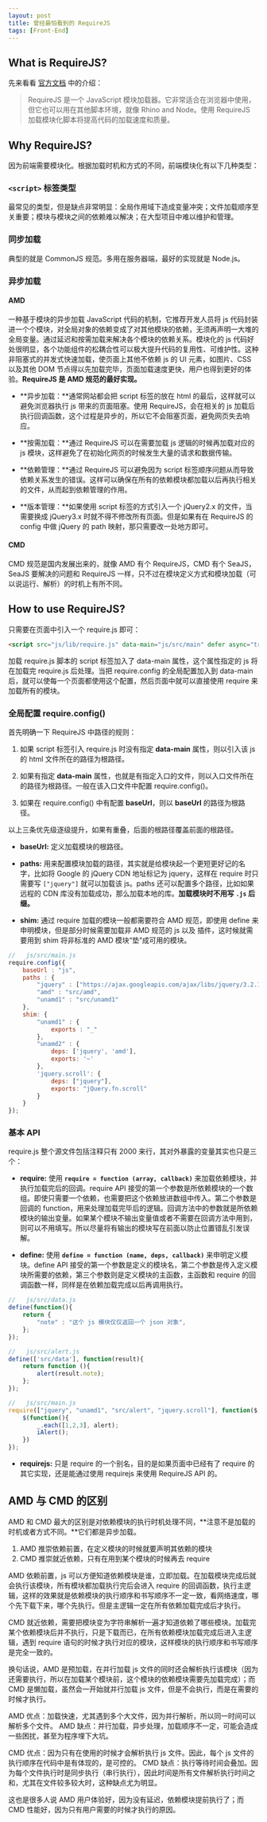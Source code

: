 ```yaml
---
layout: post
title: 曾经最怕看到的 RequireJS 
tags: [Front-End]
---
```


<!-- **摘要：**记得上学那会儿在首信实习做 Java Web 时项目中用过一个叫 [Dojo](http://dojotoolkit.org/) 的前端框架，当时自己对前端完全没有概念，“美工”和“切图”等名词还时时传进耳中。那时只是稍微懂点儿 js，直到有一天看到项目中的 js 文件里有一堆 require 和 define 开头的语句，完全不明白那都是些什么操作，却很傻X地犯懒根本没有查清楚过，后来居然也浑浑噩噩、照猫画虎地一直做完了整个需求。讲真，从那之后只要看到别人的 js 代码中含有 require 和 define 等字样就心里发怵。直到现在做了前端，开始了解了前端模块化的概念，现在是时候把这一块知识搞清楚了，至少要对此有个基本的认知，不能再那么朦朦胧胧，傻傻不分。 -->
<!-- {:.message} -->

## What is RequireJS?

先来看看 <a href="http://requirejs.org/" target="_blank">官方文档</a> 中的介绍：
> RequireJS 是一个 JavaScript 模块加载器。它非常适合在浏览器中使用，但它也可以用在其他脚本环境，就像 Rhino and Node。使用 RequireJS 加载模块化脚本将提高代码的加载速度和质量。

## Why RequireJS?

因为前端需要模块化。根据加载时机和方式的不同，前端模块化有以下几种类型：

### `<script>` 标签类型

最常见的类型，但是缺点非常明显：全局作用域下造成变量冲突；文件加载顺序至关重要；模块与模块之间的依赖难以解决；在大型项目中难以维护和管理。

### 同步加载

典型的就是 CommonJS 规范。多用在服务器端，最好的实现就是 Node.js。

### 异步加载

#### AMD

一种基于模块的异步加载 JavaScript 代码的机制，它推荐开发人员将 js 代码封装进一个个模块，对全局对象的依赖变成了对其他模块的依赖，无须再声明一大堆的全局变量。通过延迟和按需加载来解决各个模块的依赖关系。模块化的 js 代码好处很明显，各个功能组件的松耦合性可以极大提升代码的复用性、可维护性。这种非阻塞式的并发式快速加载，使页面上其他不依赖 js 的 UI 元素，如图片、CSS 以及其他 DOM 节点得以先加载完毕，页面加载速度更快，用户也得到更好的体验。**RequireJS 是 AMD 规范的最好实现。**

* **异步加载：**通常网站都会把 script 标签的放在 html 的最后，这样就可以避免浏览器执行 js 带来的页面阻塞。使用 RequireJS，会在相关的 js 加载后执行回调函数，这个过程是异步的，所以它不会阻塞页面，避免网页失去响应。

* **按需加载：**通过 RequireJS 可以在需要加载 js 逻辑的时候再加载对应的 js 模块，这样避免了在初始化网页的时候发生大量的请求和数据传输。

* **依赖管理：**通过 RequireJS 可以避免因为 script 标签顺序问题从而导致依赖关系发生的错误。这样可以确保在所有的依赖模块都加载以后再执行相关的文件，从而起到依赖管理的作用。

* **版本管理：**如果使用 script 标签的方式引入一个 jQuery2.x 的文件，当需要换成 jQuery3.x 时就不得不修改所有页面。但是如果有在 RequireJS 的 config 中做 jQuery 的 path 映射，那只需要改一处地方即可。

#### CMD

CMD 规范是国内发展出来的，就像 AMD 有个 RequireJS，CMD 有个 SeaJS，SeaJS 要解决的问题和  RequireJS 一样，只不过在模块定义方式和模块加载（可以说运行、解析）的时机上有所不同。

## How to use RequireJS?

只需要在页面中引入一个 require.js 即可：

```html
<script src="js/lib/require.js" data-main="js/src/main" defer async="true"></script>
```

加载 require.js 脚本的 script 标签加入了 data-main 属性，这个属性指定的 js 将在加载完 require.js 后处理。当把 require.config 的全局配置加入到 data-main 后，就可以使每一个页面都使用这个配置，然后页面中就可以直接使用 require 来加载所有的模块。

### 全局配置 require.config()

首先明确一下 RequireJS 中路径的规则：

1. 如果 script 标签引入 require.js 时没有指定 **data-main** 属性，则以引入该 js 的 html 文件所在的路径为根路径。

2. 如果有指定 **data-main** 属性，也就是有指定入口的文件，则以入口文件所在的路径为根路径。一般在该入口文件中配置 require.config()。

3. 如果在 require.config() 中有配置 **baseUrl**，则以 **baseUrl** 的路径为根路径。

以上三条优先级逐级提升，如果有重叠，后面的根路径覆盖前面的根路径。

* **baseUrl:** 定义加载模块的根路径。

* **paths:** 用来配置模块加载的路径，其实就是给模块起一个更短更好记的名字，比如将 Google 的 jQuery CDN 地址标记为 jquery，这样在 require 时只需要写 `["jquery"]` 就可以加载该 js。paths 还可以配置多个路径，比如如果远程的 CDN 库没有加载成功，那么加载本地的库。**加载模块时不用写  `.js` 后缀。**

* **shim:** 通过 require 加载的模块一般都需要符合 AMD 规范，即使用 define 来申明模块，但是部分时候需要加载非 AMD 规范的 js 以及 插件，这时候就需要用到 shim 将非标准的 AMD 模块“垫”成可用的模块。

```js
//   js/src/main.js
require.config({
    baseUrl : "js",
    paths : {
        "jquery" : ["https://ajax.googleapis.com/ajax/libs/jquery/3.2.1/jquery.min", "lib/jquery"],
        "amd" : "src/amd",
        "unamd1" : "src/unamd1"
    },
    shim: {
        "unamd1" : {
            exports : "_"
        },
        "unamd2" : {
            deps: ['jquery', 'amd'],
            exports: '~'
        },
        'jquery.scroll': {
            deps: ["jquery"],
            exports: "jQuery.fn.scroll"
        }
    }
});
```

### 基本 API

require.js 整个源文件包括注释只有 2000 来行，其对外暴露的变量其实也只是三个：

* **require:** 使用 **`require = function (array, callback)`** 来加载依赖模块，并执行加载完后的回调。require API 接受的第一个参数是所依赖模块的一个数组。即使只需要一个依赖，也需要把这个依赖放进数组中传入。第二个参数是回调的 function，用来处理加载完毕后的逻辑。回调方法中的参数就是所依赖模块的输出变量。如果某个模块不输出变量值或者不需要在回调方法中用到，则可以不用填写。所以尽量将有输出的模块写在前面以防止位置错乱引发误解。

* **define:** 使用 **`define = function (name, deps, callback)`** 来申明定义模块。define API 接受的第一个参数是定义的模块名，第二个参数是传入定义模块所需要的依赖，第三个参数则是定义模块的主函数，主函数和 require 的回调函数一样，同样是在依赖加载完成以后再调用执行。

```js
//   js/src/data.js
define(function(){
    return {
        "note" : "这个 js 模块仅仅返回一个 json 对象",
    };
});

//   js/src/alert.js
define(['src/data'], function(result){
    return function (){
        alert(result.note);
    };
});

//   js/src/main.js
require(["jquery", "unamd1", "src/alert", "jquery.scroll"], function($, _, iAlert){
    $(function(){
        _.each([1,2,3], alert);
        iAlert();
    })
});
```

* **requirejs:** 只是 require 的一个别名，目的是如果页面中已经有了 require 的其它实现，还是能通过使用 requirejs 来使用 RequireJS API 的。

## AMD 与 CMD 的区别

AMD 和 CMD 最大的区别是对依赖模块的执行时机处理不同，**注意不是加载的时机或者方式不同。**它们都是异步加载。

1. AMD 推崇依赖前置，在定义模块的时候就要声明其依赖的模块 
2. CMD 推崇就近依赖，只有在用到某个模块的时候再去 require

AMD 依赖前置，js 可以方便知道依赖模块是谁，立即加载。在加载模块完成后就会执行该模块，所有模块都加载执行完后会进入 require 的回调函数，执行主逻辑，这样的效果就是依赖模块的执行顺序和书写顺序不一定一致，看网络速度，哪个先下载下来，哪个先执行。但是主逻辑一定在所有依赖加载完成后才执行。

CMD 就近依赖，需要把模块变为字符串解析一遍才知道依赖了哪些模块。加载完某个依赖模块后并不执行，只是下载而已，在所有依赖模块加载完成后进入主逻辑，遇到 require 语句的时候才执行对应的模块，这样模块的执行顺序和书写顺序是完全一致的。

换句话说，AMD 是预加载，在并行加载 js 文件的同时还会解析执行该模块（因为还需要执行，所以在加载某个模块前，这个模块的依赖模块需要先加载完成）；而 CMD 是懒加载，虽然会一开始就并行加载 js 文件，但是不会执行，而是在需要的时候才执行。

AMD 优点：加载快速，尤其遇到多个大文件，因为并行解析，所以同一时间可以解析多个文件。
AMD 缺点：并行加载，异步处理，加载顺序不一定，可能会造成一些困扰，甚至为程序埋下大坑。

CMD 优点：因为只有在使用的时候才会解析执行 js 文件。因此，每个 js 文件的执行顺序在代码中是有体现的，是可控的。
CMD 缺点：执行等待时间会叠加。因为每个文件执行时是同步执行（串行执行），因此时间是所有文件解析执行时间之和，尤其在文件较多较大时，这种缺点尤为明显。

这也是很多人说 AMD 用户体验好，因为没有延迟，依赖模块提前执行了；而 CMD 性能好，因为只有用户需要的时候才执行的原因。